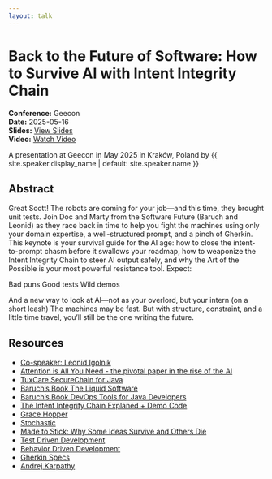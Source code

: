 ```yaml
---
layout: talk
---
```


<!-- Source: https://noti.st/jbaruch/DVCzoZ/back-to-the-future-of-software-how-to-survive-ai-with-intent-integrity-chain -->
# Back to the Future of Software: How to Survive AI with Intent Integrity Chain

**Conference:** Geecon  
**Date:** 2025-05-16  
**Slides:** [View Slides](https://drive.google.com/file/d/1O_PcqoZo2YPGlV8dYr8RJjaoHIwpCijf/view)  
**Video:** [Watch Video](https://youtu.be/wb2C2ju_xRg)  

A presentation at Geecon in
                    May 2025 in
                    Kraków, Poland by 
                    {{ site.speaker.display_name | default: site.speaker.name }}

## Abstract

Great Scott! The robots are coming for your job—and this time, they brought unit tests. Join Doc and Marty from the Software Future (Baruch and Leonid) as they race back in time to help you fight the machines using only your domain expertise, a well-structured prompt, and a pinch of Gherkin. This keynote is your survival guide for the AI age: how to close the intent-to-prompt chasm before it swallows your roadmap, how to weaponize the Intent Integrity Chain to steer AI output safely, and why the Art of the Possible is your most powerful resistance tool. Expect:

Bad puns
Good tests
Wild demos

And a new way to look at AI—not as your overlord, but your intern (on a short leash) The machines may be fast. But with structure, constraint, and a little time travel, you’ll still be the one writing the future.

## Resources

- [Co-speaker: Leonid Igolnik](https://www.linkedin.com/in/ligolnik/)
- [Attention is All You Need - the pivotal paper in the rise of the AI](https://arxiv.org/pdf/1706.03762)
- [TuxCare SecureChain for Java](https://tuxcare.com/securechain-for-java/)
- [Baruch’s Book The Liquid Software](https://amzn.to/4jXSS3X)
- [Baruch’s Book DevOps Tools for Java Developers](https://amzn.to/4mjQje4)
- [The Intent Integrity Chain Explaned + Demo Code](https://github.com/jbaruch/intent-integrity-chain)
- [Grace Hopper](https://pl.wikipedia.org/wiki/Grace_Hopper)
- [Stochastic](https://en.wikipedia.org/wiki/Stochastic)
- [Made to Stick: Why Some Ideas Survive and Others Die](https://amzn.to/45eNTat)
- [Test Driven Development](https://en.wikipedia.org/wiki/Test-driven_development)
- [Behavior Driven Development](https://en.wikipedia.org/wiki/Behavior-driven_development)
- [Gherkin Specs](https://cucumber.io/docs/gherkin/)
- [Andrej Karpathy](https://karpathy.ai/)
